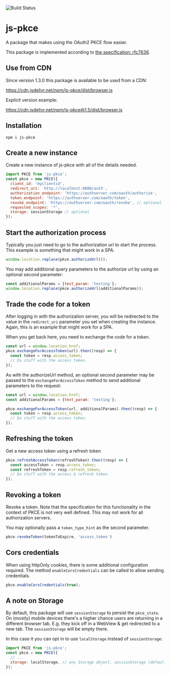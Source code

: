 ![Build Status](https://github.com/bpedroza/js-pkce/actions/workflows/run-tests.yml/badge.svg)

# js-pkce
A package that makes using the OAuth2 PKCE flow easier.

This package is implemented according to [the specification: rfc7636](https://datatracker.ietf.org/doc/html/rfc7636).

## Use from CDN
Since version 1.3.0 this package is available to be used from a CDN:

https://cdn.jsdelivr.net/npm/js-pkce/dist/browser.js

Explicit version example:

https://cdn.jsdelivr.net/npm/js-pkce@1.5/dist/browser.js

## Installation
`npm i js-pkce`

## Create a new instance
Create a new instance of js-pkce with all of the details needed.

```javascript
import PKCE from 'js-pkce';
const pkce = new PKCE({
  client_id: 'myclientid',
  redirect_uri: 'http://localhost:8080/auth',
  authorization_endpoint: 'https://authserver.com/oauth/authorize',
  token_endpoint: 'https://authserver.com/oauth/token',
  revoke_endpoint: 'https://authserver.com/oauth/revoke', // optional
  requested_scopes: '*',
  storage: sessionStorage // optional
});
```

## Start the authorization process
Typically you just need to go to the authorization url to start the process.
This example is something that might work in a SPA.

```javascript
window.location.replace(pkce.authorizeUrl());
```

You may add additional query parameters to the authorize url by using an optional second parameter:

```javascript
const additionalParams = {test_param: 'testing'};
window.location.replace(pkce.authorizeUrl(additionalParams));
```

## Trade the code for a token
After logging in with the authorization server, you will be redirected to the value in
the `redirect_uri` parameter you set when creating the instance.
Again, this is an example that might work for a SPA.

When you get back here, you need to exchange the code for a token.

```javascript
const url = window.location.href;
pkce.exchangeForAccessToken(url).then((resp) => {
  const token = resp.access_token;
  // Do stuff with the access token.
});
```

As with the authorizeUrl method, an optional second parameter may be passed to
the `exchangeForAccessToken` method to send additional parameters to the request:

```javascript
const url = window.location.href;
const additionalParams = {test_param: 'testing'};

pkce.exchangeForAccessToken(url, additionalParams).then((resp) => {
  const token = resp.access_token;
  // Do stuff with the access token.
});
```

## Refreshing the token
Get a new access token using a refresh token

```javascript
pkce.refreshAccessToken(refreshToken).then((resp) => {
  const accessToken = resp.access_token;
  const refreshToken = resp.refresh_token;
  // Do stuff with the access & refresh token.
});
```

## Revoking a token
Revoke a token. Note that the specification for this functionality in the context of PKCE
is not very well defined. This may not work for all authorization servers.

You may optionally pass a `token_type_hint` as the second parameter.

```javascript
pkce.revokeToken(tokenToExpire, 'access_token')
```

## Cors credentials
When using httpOnly cookies, there is some additional configuration required. The method 
`enableCorsCredentials` can be called to allow sending credentials.

```javascript
pkce.enableCorsCredentials(true);
```

## A note on Storage
By default, this package will use `sessionStorage` to persist the `pkce_state`. On (mostly) mobile
devices there's a higher chance users are returning in a different browser tab. E.g. they kick off
in a WebView & get redirected to a new tab. The `sessionStorage` will be empty there.

In this case it you can opt in to use `localStorage` instead of `sessionStorage`:

```javascript
import PKCE from 'js-pkce';
const pkce = new PKCE({
  // ...
  storage: localStorage, // any Storage object, sessionStorage (default) or localStorage 
});
```
